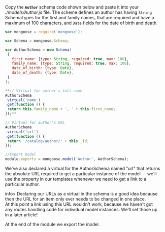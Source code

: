 Copy the **`Author`** schema code shown below and paste it into your *./models/Author.js* file. The scheme defines an author has having `String` SchemaTypes for the first and family names, that are required and have a maximum of 100 characters, and `Date` fields for the date of birth and death.
    
 ```js   
var mongoose = require('mongoose');

var Schema = mongoose.Schema;

var AuthorSchema = new Schema(
  {
    first_name: {type: String, required: true, max: 100},
    family_name: {type: String, required: true, max: 100},
    date_of_birth: {type: Date},
    date_of_death: {type: Date},
  }
);

**// Virtual for author's full name
AuthorSchema
.virtual('name')
.get(function () {
  return this.family_name + ', ' + this.first_name;
});**

// Virtual for author's URL
AuthorSchema
.virtual('url')
.get(function () {
  return '/catalog/author/' + this._id;
});

//Export model
module.exports = mongoose.model('Author', AuthorSchema);
```    
    

We've also declared a virtual for the AuthorSchema named "url" that returns the absolute URL required to get a particular instance of the model — we'll use the property in our templates whenever we need to get a link to a particular author.

info> Declaring our URLs as a virtual in the schema is a good idea because then the URL for an item only ever needs to be changed in one place.  
At this point a link using this URL wouldn't work, because we haven't got any routes handling code for individual model instances. We'll set those up in a later article!

At the end of the module we export the model.
